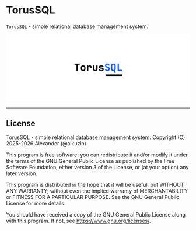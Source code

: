 # TorusSQL
`TorusSQL` - simple relational database management system.

<img src="res/project_banner.png">
<hr>

## License
TorusSQL - simple relational database management system.
Copyright (C) 2025-2026 Alexander (@alkuzin).

This program is free software: you can redistribute it and/or modify it under the terms of the GNU General Public License as published by the Free Software Foundation, either version 3 of the License, or (at your option) any later version.

This program is distributed in the hope that it will be useful, but WITHOUT ANY WARRANTY; without even the implied warranty of MERCHANTABILITY or FITNESS FOR A PARTICULAR PURPOSE. See the GNU General Public License for more details.

You should have received a copy of the GNU General Public License along with this program. If not, see https://www.gnu.org/licenses/.
